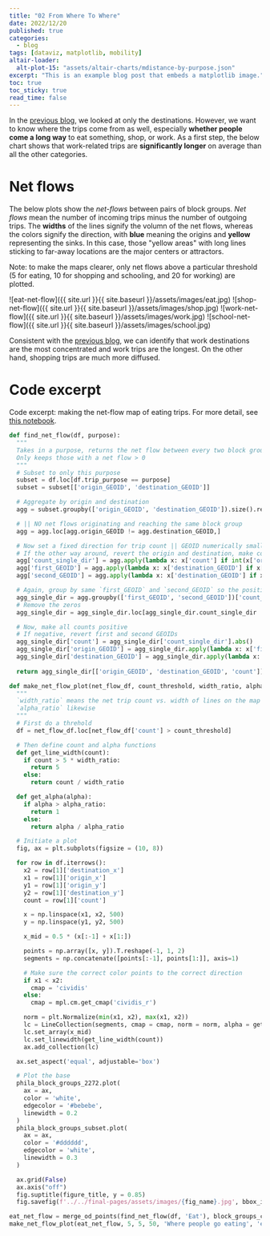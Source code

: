 ```yaml
---
title: "02 From Where To Where"
date: 2022/12/20
published: true
categories:
  - blog
tags: [dataviz, matplotlib, mobility]
altair-loader:
  alt-plot-15: "assets/altair-charts/mdistance-by-purpose.json"
excerpt: "This is an example blog post that embeds a matplotlib image."
toc: true
toc_sticky: true
read_time: false
---
```


In the [previous blog](https://leejere.github.io/mobile-philly/blog/1-destinations/), we looked at only the destinations. However, we want to know where the trips come from as well, especially **whether people come a long way** to eat something, shop, or work. As a first step, the below chart shows that work-related trips are **significantly longer** on average than all the other categories.

<div id="alt-plot-15"></div>

# Net flows

The below plots show the *net-flows* between pairs of block groups. *Net flows* mean the number of incoming trips minus the number of outgoing trips. The **widths** of the lines signify the volumn of the net flows, whereas the colors signify the direction, with **blue** meaning the origins and **yellow** representing the sinks. In this case, those "yellow areas" with long lines sticking to far-away locations are the major centers or attractors.

Note: to make the maps clearer, only net flows above a particular threshold (5 for eating, 10 for shopping and schooling, and 20 for working) are plotted.

![eat-net-flow]({{ site.url }}{{ site.baseurl }}/assets/images/eat.jpg)
![shop-net-flow]({{ site.url }}{{ site.baseurl }}/assets/images/shop.jpg)
![work-net-flow]({{ site.url }}{{ site.baseurl }}/assets/images/work.jpg)
![school-net-flow]({{ site.url }}{{ site.baseurl }}/assets/images/school.jpg)

Consistent with the [previous blog](https://leejere.github.io/mobile-philly/blog/1-destinations/), we can identify that work destinations are the most concentrated and work trips are the longest. On the other hand, shopping trips are much more diffused.

# Code excerpt

Code excerpt: making the net-flow map of eating trips. For more detail, see [this notebook](https://github.com/MUSA-550-Fall-2022/final-project-mobile_philly/blob/main/notebooks/replica-visualization.ipynb).

```python
def find_net_flow(df, purpose):
  """
  Takes in a purpose, returns the net flow between every two block groups
  Only keeps those with a net flow > 0
  """
  # Subset to only this purpose
  subset = df.loc[df.trip_purpose == purpose]
  subset = subset[['origin_GEOID', 'destination_GEOID']]

  # Aggregate by origin and destination
  agg = subset.groupby(['origin_GEOID', 'destination_GEOID']).size().reset_index().rename(columns = {0: 'count'})

  # || NO net flows originating and reaching the same block group
  agg = agg.loc[agg.origin_GEOID != agg.destination_GEOID,]

  # Now set a fixed direction for trip count || GEOID numerically smaller always as origin
  # If the other way around, revert the origin and destination, make count negative
  agg['count_single_dir'] = agg.apply(lambda x: x['count'] if int(x['origin_GEOID']) < int(x['destination_GEOID']) else -x['count'], axis = 1)
  agg['first_GEOID'] = agg.apply(lambda x: x['destination_GEOID'] if x['origin_GEOID'] > x['destination_GEOID'] else x['origin_GEOID'], axis = 1)
  agg['second_GEOID'] = agg.apply(lambda x: x['destination_GEOID'] if x['origin_GEOID'] < x['destination_GEOID'] else x['origin_GEOID'], axis = 1)

  # Again, group by same `first_GEOID` and `second_GEOID` so the positives and negatives cancel each other out
  agg_single_dir = agg.groupby(['first_GEOID', 'second_GEOID'])['count_single_dir'].sum().reset_index().rename(columns = {0: 'count_single_dir'})
  # Remove the zeros
  agg_single_dir = agg_single_dir.loc[agg_single_dir.count_single_dir != 0]

  # Now, make all counts positive
  # If negative, revert first and second GEOIDs
  agg_single_dir['count'] = agg_single_dir['count_single_dir'].abs()
  agg_single_dir['origin_GEOID'] = agg_single_dir.apply(lambda x: x['first_GEOID'] if x['count_single_dir'] > 0 else x['second_GEOID'], axis = 1)
  agg_single_dir['destination_GEOID'] = agg_single_dir.apply(lambda x: x['first_GEOID'] if x['count_single_dir'] < 0 else x['second_GEOID'], axis = 1)
  
  return agg_single_dir[['origin_GEOID', 'destination_GEOID', 'count']]
```
```python
def make_net_flow_plot(net_flow_df, count_threshold, width_ratio, alpha_ratio, figure_title, fig_name):
  """
  `width_ratio` means the net trip count vs. width of lines on the map
  `alpha_ratio` likewise
  """
  # First do a threhold
  df = net_flow_df.loc[net_flow_df['count'] > count_threshold]

  # Then define count and alpha functions
  def get_line_width(count):
    if count > 5 * width_ratio:
      return 5
    else:
      return count / width_ratio

  def get_alpha(alpha):
    if alpha > alpha_ratio:
      return 1
    else:
      return alpha / alpha_ratio

  # Initiate a plot
  fig, ax = plt.subplots(figsize = (10, 8))

  for row in df.iterrows():
    x2 = row[1]['destination_x']
    x1 = row[1]['origin_x']
    y1 = row[1]['origin_y']
    y2 = row[1]['destination_y']
    count = row[1]['count']

    x = np.linspace(x1, x2, 500)
    y = np.linspace(y1, y2, 500)

    x_mid = 0.5 * (x[:-1] + x[1:])

    points = np.array([x, y]).T.reshape(-1, 1, 2)
    segments = np.concatenate([points[:-1], points[1:]], axis=1)

    # Make sure the correct color points to the correct direction
    if x1 < x2:
      cmap = 'cividis'
    else:
      cmap = mpl.cm.get_cmap('cividis_r')

    norm = plt.Normalize(min(x1, x2), max(x1, x2))
    lc = LineCollection(segments, cmap = cmap, norm = norm, alpha = get_alpha(count))
    lc.set_array(x_mid)
    lc.set_linewidth(get_line_width(count))
    ax.add_collection(lc)

  ax.set_aspect('equal', adjustable='box')

  # Plot the base
  phila_block_groups_2272.plot(
    ax = ax,
    color = 'white',
    edgecolor = '#bebebe',
    linewidth = 0.2
  )
  phila_block_groups_subset.plot(
    ax = ax,
    color = '#dddddd',
    edgecolor = 'white',
    linewidth = 0.3
  )

  ax.grid(False)
  ax.axis("off")
  fig.suptitle(figure_title, y = 0.85)
  fig.savefig(f'../../final-pages/assets/images/{fig_name}.jpg', bbox_inches='tight')
```

```python
eat_net_flow = merge_od_points(find_net_flow(df, 'Eat'), block_groups_centroids)
make_net_flow_plot(eat_net_flow, 5, 5, 50, 'Where people go eating', 'eat')
```